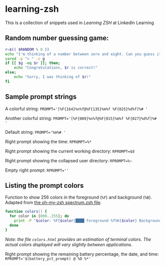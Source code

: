 # learning-zsh
This is a collection of snippets used in _Learning ZSH_ at LinkedIn Learning

## Random number guessing game:
```zsh
r=$(( $RANDOM % 8 ))
echo "I'm thinking of a number between zero and eight. Can you guess it?"
vared -p "> " -c g
if [[ $g -eq $r ]]; then;
	echo "Congratulations, $r is correct!"
else;
	echo "Sorry, I was thinking of $r!"
fi
```

## Sample prompt strings
A colorful string: 
`PROMPT='[%F{164}%n%f@%F{135}%m%f %F{025}%d%f]%# '`

Another colorful string: 
`PROMPT='[%F{009}%n%f@%F{015}%m%f %F{027}%d%f]%# '`

Default string: 
`PROMPT='%m%# '`

Right prompt showing the time: 
`RPROMPT=%*`

Right prompt showing the current working directory: 
`RPROMPT=$d`

Right prompt showing the collapsed user directory: 
`RPROMPT=%~`

Empty right prompt: 
`RPROMPT=''`

## Listing the prompt colors
Function to show 256 colors in the foreground (`%F`) and background (`%B`). Adapted from [the oh-my-zsh spectrum.zsh file](https://github.com/robbyrussell/oh-my-zsh/blob/master/lib/spectrum.zsh#L22).
```zsh
function colors() {
  for color in {000..255}; do
    print -P "$color: %F{$color}████ Foreground %f%K{$color} Background %k"
  done
}
```
_Note: the file `colors.html` provides an estimation of terminal colors. The actual colors displayed will vary slightly between applications._

Right prompt showing the remaining battery percentage, the date, and time: 
`RPROMPT='$(battery_pct_prompt) @ %D %*'`
